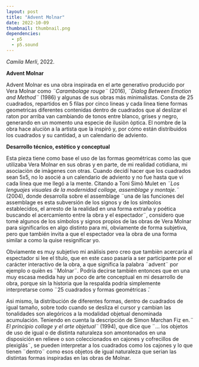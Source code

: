 ```yaml
---
layout: post
title: "Advent Molnar"
date: 2022-10-09
thumbnail: thumbnail.png
dependencies:
  - p5
  - p5.sound
---
```


<div id="div-sketch">
  <script type="text/javascript" src="sketch.js"></script>
</div>

_Camila Merli_, 2022.

**Advent Molnar**

Advent Molnar es una obra inspirada en el arte generativo producido por Vera Molnar como _¨Carambolage rouge¨_ (2016), _¨Dialog Between Emotion and Method¨_ (1986) y algunas de sus obras más minimalistas. Consta de 25 cuadrados, repartidos en 5 filas por cinco lineas y cada linea tiene formas geometricas diferentes contenidas dentro de cuadrados que al deslizar el raton por arriba van cambiando de tonos entre blanco, grises y negro, generando en un momento una especie de ilusiòn òptica. El nombre de la obra hace aluciòn a la artista que la inspiró y, por cómo están distribuidos los cuadrados y su cantidad, a un calendario de adviento.


**Desarrollo técnico, estético y conceptual**

Esta pieza tiene como base el uso de las formas geométricas como las que utilizaba Vera Molnar en sus obras y en parte, de mi realidad cotidiana, mi asociaciòn de imàgenes con otras. Cuando decidí hacer que los cuadrados sean 5x5, no lo asocié a un calendario de adviento y no fue hasta que vi cada línea que me llegó a la mente. Citando a Toni Simò Mulet en _¨Los lenguajes visuales de la modernidad collage, assemblage y montaje.¨_ (2004), donde desarrolla sobre el assemblage ¨una de las funciones del assemblage es esta subversión de los signos y de los símbolos establecidos, el arresto de la realidad en una forma extraña y poética buscando el acercamiento entre la obra y el espectador¨, considero que tomè algunos de los símbolos y signos propios de las obras de Vera Molnar para significarlos en algo distinto para mi, obviamente de forma subjetiva, pero que también invita a que el espectador vea la obra de una forma similar a como la quise resignificar yo. 

Obviamente es muy subjetivo mi anàlisis pero creo que tambièn acercaría al espectador si lee el título, que en este caso pasaría a ser participante por el carácter interactivo de la obra, a que significa la palabra ¨advent¨ por ejemplo o quièn es ¨Molnar¨. Podría decirse también entonces que en una muy escasa medida hay un poco de arte conceptual en mi desarrollo de obra, porque sin la historia que la respalda podría simplemente interpretarse como ¨25 cuadrados y formas geométricas ̈.

Asi mismo, la distribución de diferentes formas, dentro de cuadrados de igual tamaño, sobre todo cuando se desliza el cursor y cambian las tonalidades son alegóricos a la modalidad objetual denominada acumulación. Teniendo en cuenta la descripción de Simon Marchan Fiz en._¨ El principio collage y el arte objetual¨_ (1994),  que dice que ¨… los objetos de uso de igual o de distinta naturaleza son amontonados en una disposición en relieve o son coleccionados en cajones y cofrecillos de plexiglás¨, se pueden interpretar a los cuadrados como los cajones y lo que tienen ¨dentro¨ como esos objetos de igual naturaleza que serian las distintas formas inspiradas en las obras de Molnar.
